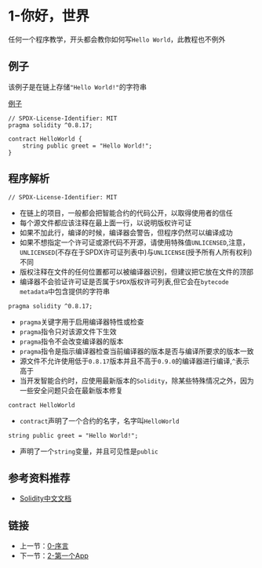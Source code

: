 # 1-你好，世界

任何一个程序教学，开头都会教你如何写`Hello World`，此教程也不例外

## 例子

该例子是在链上存储`"Hello World!"`的字符串

[例子](./HelloWorld.sol)

```solidity
// SPDX-License-Identifier: MIT
pragma solidity ^0.8.17;

contract HelloWorld {
    string public greet = "Hello World!";
}
```

## 程序解析

```solidity
// SPDX-License-Identifier: MIT
```

* 在链上的项目，一般都会把智能合约的代码公开，以取得使用者的信任
* 每个源文件都应该注释在最上面一行，以说明版权许可证
* 如果不加此行，编译的时候，编译器会警告，但程序仍然可以编译成功
* 如果不想指定一个许可证或源代码不开源，请使用特殊值`UNLICENSED`,注意，`UNLICENSED`(不存在于SPDX许可证列表中)与`UNLICENSE`(授予所有人所有权利)不同
* 版权注释在文件的任何位置都可以被编译器识别，但建议把它放在文件的顶部
* 编译器不会验证许可证是否属于`SPDX`版权许可列表,但它会在`bytecode metadata`中包含提供的字符串

```solidity
pragma solidity ^0.8.17;
```

* `pragma`关键字用于启用编译器特性或检查
* `pragma`指令只对该源文件下生效
* `pragma`指令不会改变编译器的版本
* `pragma`指令是指示编译器检查当前编译器的版本是否与编译所要求的版本一致
* 源文件不允许使用低于`0.8.17`版本并且不高于`0.9.0`的编译器进行编译,`^`表示高于
* 当开发智能合约时，应使用最新版本的`Solidity`，除某些特殊情况之外，因为一些安全问题只会在最新版本修复

```solidity
contract HelloWorld
```

* `contract`声明了一个合约的名字，名字叫`HelloWorld`

```solidity
string public greet = "Hello World!";
```

* 声明了一个`string`变量，并且可见性是`public`

## 参考资料推荐

* [Solidity中文文档](https://docs.soliditylang.org/zh/latest)

## 链接

* 上一节：[0-序言](../Preface/Preface.md)
* 下一节：[2-第一个App](../FirstApp/FirstApp.md)
